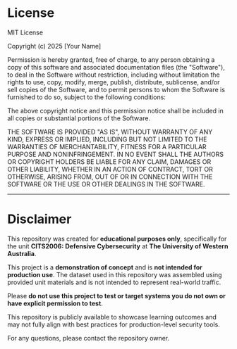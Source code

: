 # License

MIT License

Copyright (c) 2025 [Your Name]

Permission is hereby granted, free of charge, to any person obtaining a copy
of this software and associated documentation files (the "Software"), to deal
in the Software without restriction, including without limitation the rights
to use, copy, modify, merge, publish, distribute, sublicense, and/or sell
copies of the Software, and to permit persons to whom the Software is
furnished to do so, subject to the following conditions:

The above copyright notice and this permission notice shall be included in all
copies or substantial portions of the Software.

THE SOFTWARE IS PROVIDED "AS IS", WITHOUT WARRANTY OF ANY KIND, EXPRESS OR
IMPLIED, INCLUDING BUT NOT LIMITED TO THE WARRANTIES OF MERCHANTABILITY,
FITNESS FOR A PARTICULAR PURPOSE AND NONINFRINGEMENT. IN NO EVENT SHALL THE
AUTHORS OR COPYRIGHT HOLDERS BE LIABLE FOR ANY CLAIM, DAMAGES OR OTHER
LIABILITY, WHETHER IN AN ACTION OF CONTRACT, TORT OR OTHERWISE, ARISING FROM,
OUT OF OR IN CONNECTION WITH THE SOFTWARE OR THE USE OR OTHER DEALINGS IN THE
SOFTWARE.

---

# Disclaimer

This repository was created for **educational purposes only**, specifically for the unit **CITS2006: Defensive Cybersecurity** at **The University of Western Australia**.

This project is a **demonstration of concept** and is **not intended for production use**. The dataset used in this repository was assembled using provided unit materials and is not intended to represent real-world traffic.

Please **do not use this project to test or target systems you do not own or have explicit permission to test**.

This repository is publicly available to showcase learning outcomes and may not fully align with best practices for production-level security tools.

For any questions, please contact the repository owner.
